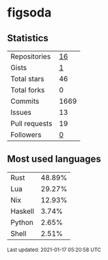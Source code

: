 # figsoda


## Statistics

<table>
    <tr>
        <td>Repositories</td>
        <td><a href="https://github.com/figsoda?tab=repositories">16</a></td>
    </tr>
    <tr>
        <td>Gists</td>
        <td><a href="https://gist.github.com/figsoda">1</a></td>
    </tr>
    <tr>
        <td>Total stars</td>
        <td>46</td>
    </tr>
    <tr>
        <td>Total forks</td>
        <td>0</td>
    </tr>
    <tr>
        <td>Commits</td>
        <td>1669</td>
    </tr>
    <tr>
        <td>Issues</td>
        <td>13</td>
    </tr>
    <tr>
        <td>Pull requests</td>
        <td>19</td>
    </tr>
    <tr>
        <td>Followers</td>
        <td><a href="https://github.com/figsoda?tab=followers">0</a></td>
    </tr>
</table>


## Most used languages

<table>
<tr><td>Rust</td><td>48.89%</td></tr>
<tr><td>Lua</td><td>29.27%</td></tr>
<tr><td>Nix</td><td>12.93%</td></tr>
<tr><td>Haskell</td><td>3.74%</td></tr>
<tr><td>Python</td><td>2.65%</td></tr>
<tr><td>Shell</td><td>2.51%</td></tr>
</table>


<sub>Last updated: 2021-01-17 05:20:58 UTC</sub>
